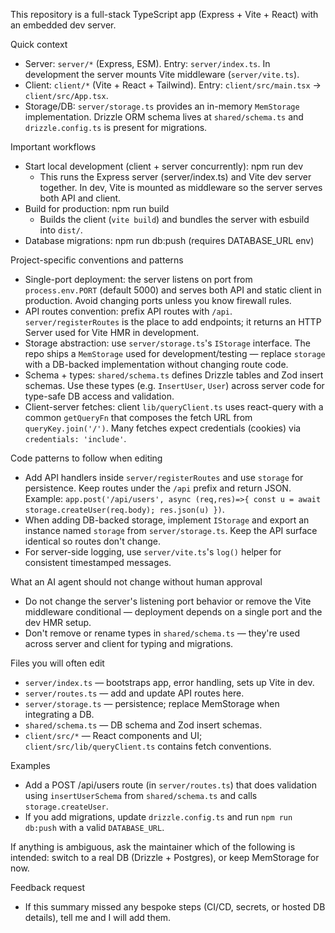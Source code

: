 This repository is a full-stack TypeScript app (Express + Vite + React) with an embedded dev server.

Quick context
- Server: `server/*` (Express, ESM). Entry: `server/index.ts`. In development the server mounts Vite middleware (`server/vite.ts`).
- Client: `client/*` (Vite + React + Tailwind). Entry: `client/src/main.tsx` -> `client/src/App.tsx`.
- Storage/DB: `server/storage.ts` provides an in-memory `MemStorage` implementation. Drizzle ORM schema lives at `shared/schema.ts` and `drizzle.config.ts` is present for migrations.

Important workflows
- Start local development (client + server concurrently): npm run dev
  - This runs the Express server (server/index.ts) and Vite dev server together. In dev, Vite is mounted as middleware so the server serves both API and client.
- Build for production: npm run build
  - Builds the client (`vite build`) and bundles the server with esbuild into `dist/`.
- Database migrations: npm run db:push (requires DATABASE_URL env)

Project-specific conventions and patterns
- Single-port deployment: the server listens on port from `process.env.PORT` (default 5000) and serves both API and static client in production. Avoid changing ports unless you know firewall rules.
- API routes convention: prefix API routes with `/api`. `server/registerRoutes` is the place to add endpoints; it returns an HTTP Server used for Vite HMR in development.
- Storage abstraction: use `server/storage.ts`'s `IStorage` interface. The repo ships a `MemStorage` used for development/testing — replace `storage` with a DB-backed implementation without changing route code.
- Schema + types: `shared/schema.ts` defines Drizzle tables and Zod insert schemas. Use these types (e.g. `InsertUser`, `User`) across server code for type-safe DB access and validation.
- Client-server fetches: client `lib/queryClient.ts` uses react-query with a common `getQueryFn` that composes the fetch URL from `queryKey.join('/')`. Many fetches expect credentials (cookies) via `credentials: 'include'`.

Code patterns to follow when editing
- Add API handlers inside `server/registerRoutes` and use `storage` for persistence. Keep routes under the `/api` prefix and return JSON. Example: `app.post('/api/users', async (req,res)=>{ const u = await storage.createUser(req.body); res.json(u) })`.
- When adding DB-backed storage, implement `IStorage` and export an instance named `storage` from `server/storage.ts`. Keep the API surface identical so routes don't change.
- For server-side logging, use `server/vite.ts`'s `log()` helper for consistent timestamped messages.

What an AI agent should not change without human approval
- Do not change the server's listening port behavior or remove the Vite middleware conditional — deployment depends on a single port and the dev HMR setup.
- Don't remove or rename types in `shared/schema.ts` — they're used across server and client for typing and migrations.

Files you will often edit
- `server/index.ts` — bootstraps app, error handling, sets up Vite in dev.
- `server/routes.ts` — add and update API routes here.
- `server/storage.ts` — persistence; replace MemStorage when integrating a DB.
- `shared/schema.ts` — DB schema and Zod insert schemas.
- `client/src/*` — React components and UI; `client/src/lib/queryClient.ts` contains fetch conventions.

Examples
- Add a POST /api/users route (in `server/routes.ts`) that does validation using `insertUserSchema` from `shared/schema.ts` and calls `storage.createUser`.
- If you add migrations, update `drizzle.config.ts` and run `npm run db:push` with a valid `DATABASE_URL`.

If anything is ambiguous, ask the maintainer which of the following is intended: switch to a real DB (Drizzle + Postgres), or keep MemStorage for now.

Feedback request
- If this summary missed any bespoke steps (CI/CD, secrets, or hosted DB details), tell me and I will add them.
